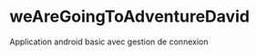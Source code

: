 weAreGoingToAdventureDavid
==========================

Application android basic avec gestion de connexion

